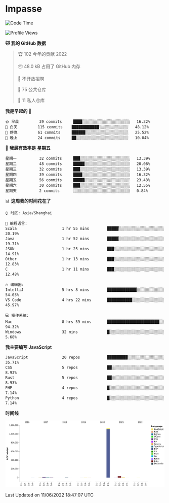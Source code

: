 # Impasse

<!--START_SECTION:waka-->
![Code Time](http://img.shields.io/badge/Code%20Time-0%20secs-blue)

![Profile Views](http://img.shields.io/badge/%E4%B8%AA%E4%BA%BA%E5%B0%81%E9%9D%A2%E8%A7%82%E7%9C%8B%E6%AC%A1%E6%95%B0-0-blue)

**🐱 我的 GitHub 数据** 

> 🏆 102 今年的贡献 2022
 > 
> 📦 48.0 kB 占用了 GitHub 内存 
 > 
> 🚫 不开放招聘
 > 
> 📜 75 公共仓库 
 > 
> 🔑 11 私人仓库  
 > 
**我是早起的 🐤** 

```text
🌞 早晨         39 commits     ████░░░░░░░░░░░░░░░░░░░░░   16.32% 
🌆 白天         115 commits    ████████████░░░░░░░░░░░░░   48.12% 
🌃 傍晚         61 commits     ██████░░░░░░░░░░░░░░░░░░░   25.52% 
🌙 晚上         24 commits     ██░░░░░░░░░░░░░░░░░░░░░░░   10.04%

```
📅 **我最有效率是 星期五** 

```text
星期一          32 commits     ███░░░░░░░░░░░░░░░░░░░░░░   13.39% 
星期二          48 commits     █████░░░░░░░░░░░░░░░░░░░░   20.08% 
星期三          32 commits     ███░░░░░░░░░░░░░░░░░░░░░░   13.39% 
星期四          39 commits     ████░░░░░░░░░░░░░░░░░░░░░   16.32% 
星期五          56 commits     █████░░░░░░░░░░░░░░░░░░░░   23.43% 
星期六          30 commits     ███░░░░░░░░░░░░░░░░░░░░░░   12.55% 
星期天          2 commits      ░░░░░░░░░░░░░░░░░░░░░░░░░   0.84%

```


📊 **这周我的时间花在了** 

```text
⌚︎ 时区: Asia/Shanghai

💬 编程语言: 
Scala                    1 hr 55 mins        █████░░░░░░░░░░░░░░░░░░░░   20.19% 
Java                     1 hr 52 mins        █████░░░░░░░░░░░░░░░░░░░░   19.71% 
JSON                     1 hr 25 mins        ███░░░░░░░░░░░░░░░░░░░░░░   14.91% 
Other                    1 hr 13 mins        ███░░░░░░░░░░░░░░░░░░░░░░   12.83% 
C                        1 hr 11 mins        ███░░░░░░░░░░░░░░░░░░░░░░   12.48%

🔥 编辑器: 
IntelliJ                 5 hrs 8 mins        █████████████░░░░░░░░░░░░   54.03% 
VS Code                  4 hrs 22 mins       ███████████░░░░░░░░░░░░░░   45.97%

💻 操作系统: 
Mac                      8 hrs 59 mins       ███████████████████████░░   94.32% 
Windows                  32 mins             █░░░░░░░░░░░░░░░░░░░░░░░░   5.68%

```

**我主要编写 JavaScript** 

```text
JavaScript               20 repos            █████████░░░░░░░░░░░░░░░░   35.71% 
CSS                      5 repos             ██░░░░░░░░░░░░░░░░░░░░░░░   8.93% 
Rust                     5 repos             ██░░░░░░░░░░░░░░░░░░░░░░░   8.93% 
PHP                      4 repos             █░░░░░░░░░░░░░░░░░░░░░░░░   7.14% 
Python                   4 repos             █░░░░░░░░░░░░░░░░░░░░░░░░   7.14%

```


**时间线**

![Chart not found](https://raw.githubusercontent.com/impasse/impasse/master/charts/bar_graph.png) 


 Last Updated on 11/06/2022 18:47:07 UTC
<!--END_SECTION:waka-->
